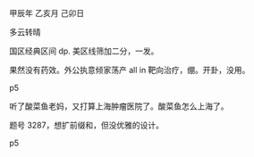 甲辰年 乙亥月 己卯日

多云转晴

国区经典区间 dp. 美区线筛加二分，一发。

果然没有药效。外公执意倾家荡产 all in 靶向治疗，绷。开卦，没用。

p5

听了酸菜鱼老妈，又打算上海肿瘤医院了。酸菜鱼怎么上海了。

题号 3287，想扩前缀和，但没优雅的设计。

p5